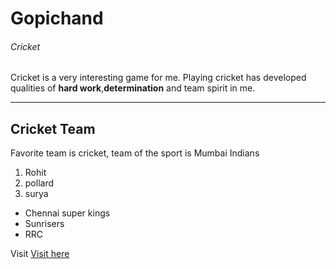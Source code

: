# Gopichand
###### Cricket
Cricket is a very interesting game for me. Playing cricket has developed qualities of **hard work**,**determination** and team spirit in me.

---

## Cricket Team
Favorite team is cricket, team of the sport is Mumbai Indians
1. Rohit
2. pollard
3. surya
- Chennai super kings
- Sunrisers
- RRC

Visit [Visit here](/AboutMe.md)